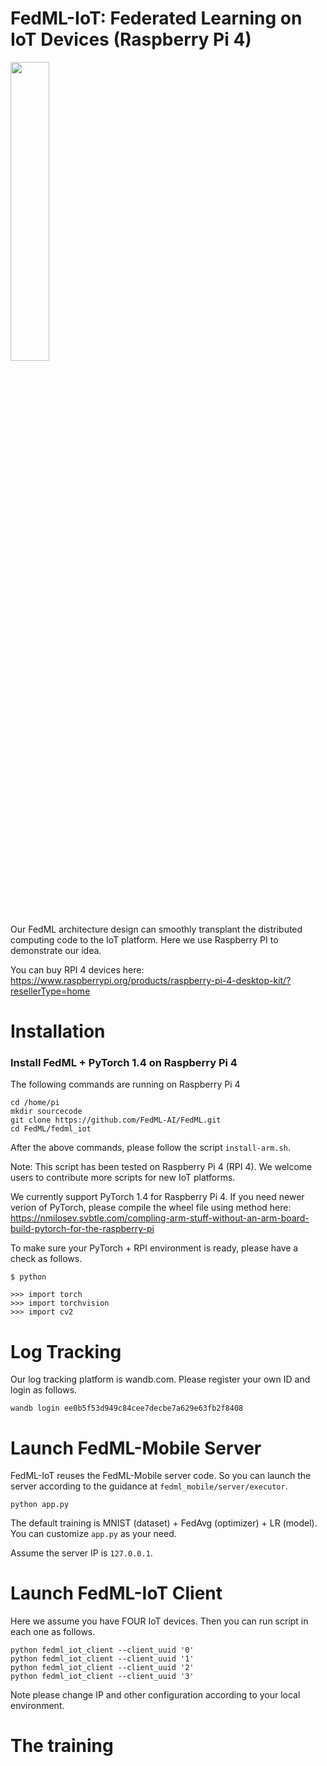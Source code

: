 # FedML-IoT: Federated Learning on IoT Devices (Raspberry Pi 4)
<img src=https://github.com/FedML-AI/FedML/blob/master/docs/image/raspberry_pi.png width="35%">

Our FedML architecture design can smoothly transplant the distributed computing code to the IoT platform. Here we use Raspberry PI to demonstrate our idea. 

You can buy RPI 4 devices here: https://www.raspberrypi.org/products/raspberry-pi-4-desktop-kit/?resellerType=home


# Installation 
### Install FedML + PyTorch 1.4 on Raspberry Pi 4
The following commands are running on Raspberry Pi 4
```
cd /home/pi
mkdir sourcecode
git clone https://github.com/FedML-AI/FedML.git
cd FedML/fedml_iot
```
After the above commands, please follow the script `install-arm.sh`.

Note: This script has been tested on Raspberry Pi 4 (RPI 4). We welcome users to contribute more scripts for new IoT platforms. 

We currently support PyTorch 1.4 for Raspberry Pi 4.
If you need newer verion of PyTorch, please compile the wheel file using method here: https://nmilosev.svbtle.com/compling-arm-stuff-without-an-arm-board-build-pytorch-for-the-raspberry-pi

To make sure your PyTorch + RPI environment is ready, please have a check as follows.
```
$ python

>>> import torch
>>> import torchvision
>>> import cv2
```

# Log Tracking
Our log tracking platform is wandb.com. Please register your own ID and login as follows.
```
wandb login ee0b5f53d949c84cee7decbe7a629e63fb2f8408
```

# Launch FedML-Mobile Server
FedML-IoT reuses the FedML-Mobile server code. So you can launch the server according to the guidance at `fedml_mobile/server/executor`.
```
python app.py
```
The default training is MNIST (dataset) + FedAvg (optimizer) + LR (model).
You can customize `app.py` as your need.

Assume the server IP is `127.0.0.1`.

# Launch FedML-IoT Client
Here we assume you have FOUR IoT devices. Then you can run script in each one as follows.
```
python fedml_iot_client --client_uuid '0'
python fedml_iot_client --client_uuid '1'
python fedml_iot_client --client_uuid '2'
python fedml_iot_client --client_uuid '3'
```

Note please change IP and other configuration according to your local environment.

# The training 
